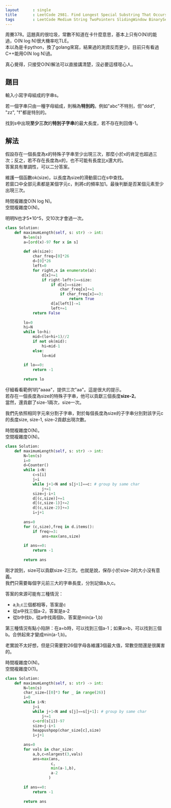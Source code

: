 ```yaml
---
layout      : single
title       : LeetCode 2981. Find Longest Special Substring That Occurs Thrice I
tags        : LeetCode Medium String TwoPointers SlidingWindow BinarySearch HashTable Heap
---
```

周賽378。這題真的很垃圾，常數不知道在卡什麼意思，基本上只有O(N)的能過，O(N log N)很大機率吃TLE。  
本以為是卡python，換了golang來寫，結果過的測資反而更少。目前只有看過C++能用O(N log N)過。  

真心覺得，只接受O(N)解法可以直接講清楚，沒必要這樣噁心人。  

## 題目

輸入小寫字母組成的字串s。  

若一個字串只由一種字母組成，則稱為**特別的**。例如"abc"不特別，但"ddd", "zz", "f"都是特別的。  

找到s中出現**至少三次**的**特別子字串**的最大長度，若不存在則回傳-1。  

## 解法

假設存在一個長度為x的特殊子字串至少出現三次，那麼小於x的肯定也超過三次；反之，若不存在長度為x的，也不可能有長度比x還大的。  
答案具有單調性，可以二分答案。  

維護一個函數ok(size)，以長度為size的滑動窗口在s中查找。  
若窗口中全部元素都是某個字元c，則將c的頻率加1。最後判斷是否某個元素至少出現三次。  

時間複雜度O(N log N)。  
空間複雜度O(N)。  

明明N也才5\*10^5，交10次才會過一次。  

```python
class Solution:
    def maximumLength(self, s: str) -> int:
        N=len(s)
        a=[ord(x)-97 for x in s]
        
        def ok(size):
            char_freq=[0]*26
            d=[0]*26
            left=0
            for right,x in enumerate(a):
                d[x]+=1
                if right-left+1==size:
                    if d[x]==size:
                        char_freq[x]+=1
                        if char_freq[x]==3:
                            return True
                    d[a[left]]-=1
                    left+=1
            return False
        
        lo=0
        hi=N
        while lo<hi:
            mid=(lo+hi+1)//2
            if not ok(mid):
                hi=mid-1
            else:
                lo=mid
                
        if lo==0:
            return -1
        
        return lo
```

仔細看看範例1的"aaaa"，提供三次"aa"。這是很大的提示。  
若存在一個長度為size的特殊子字串，他可以貢獻三個長度**size-2**。  
當然，還貢獻了size-1兩次，size一次。  

我們先依照相同字元來分割子字串，對於每個長度為size的子字串分別對該字元c的長度size, size-1, size-2貢獻出現次數。  

時間複雜度O(N)。  
空間複雜度O(N)。  

```python
class Solution:
    def maximumLength(self, s: str) -> int:
        N=len(s)
        i=0
        d=Counter()
        while i<N:
            c=s[i]
            j=i
            while j+1<N and s[j+1]==c: # group by same char
                j+=1
            size=j-i+1
            d[(c,size)]+=1
            d[(c,size-1)]+=2
            d[(c,size-2)]+=3
            i=j+1
            
        ans=0
        for (c,size),freq in d.items():
            if freq>=3:
                ans=max(ans,size)
        
        if ans==0:
            return -1
        
        return ans
```

剛才說到，size可以貢獻size-2三次。也就是說，保存小於size-2的大小沒有意義。  
我們只需要每個字元前三大的字串長度，分別記做a,b,c。

答案的來源可能有三種情況：  

- a,b,c三個都相等，答案是c  
- 從a中找三個a-2，答案是a-2  
- 從b中找b，從a中找兩個b，答案是min(a-1,b)  

第三種情況有點小陷阱：在a=b時，可以找到三個a-1；如果a>b，可以找到三個b。合併起來才變成min(a-1,b)。  

老實說不太好想，但是只需要對26個字母各維護3個最大值，常數空間還是很厲害的。  

時間複雜度O(N)。  
空間複雜度O(1)。  

```python
class Solution:
    def maximumLength(self, s: str) -> int:
        N=len(s)
        char_size=[[0]*3 for _ in range(26)]
        i=0
        while i<N:
            j=i
            while j+1<N and s[j]==s[j+1]: # group by same char
                j+=1
            c=ord(s[i])-97
            size=j-i+1
            heappushpop(char_size[c],size)
            i=j+1
            
        ans=0
        for vals in char_size:
            a,b,c=nlargest(3,vals)
            ans=max(ans,
                    c,
                    min(a-1,b),
                    a-2
                   )
            
        if ans==0:
            return -1
        
        return ans
```
